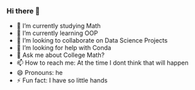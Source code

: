### Hi there 👋

- 🔭 I’m currently studying Math
- 🌱 I’m currently learning OOP
- 👯 I’m looking to collaborate on Data Science Projects
- 🤔 I’m looking for help with Conda
- 💬 Ask me about College Math?
- 📫 How to reach me: At the time I dont think that will happen
- 😄 Pronouns: he
- ⚡ Fun fact: I have so little hands
<!--
**ricardodcv/ricardodcv** is a ✨ _special_ ✨ repository because its `README.md` (this file) appears on your GitHub profile.

Here are some ideas to get you started:

- 🔭 I’m currently working on ...
- 🌱 I’m currently learning ...
- 👯 I’m looking to collaborate on ...
- 🤔 I’m looking for help with ...
- 💬 Ask me about ...
- 📫 How to reach me: ...
- 😄 Pronouns: ...
- ⚡ Fun fact: ...
-->
